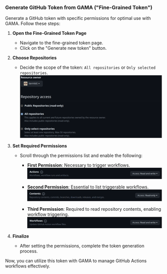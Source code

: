 ### Generate GitHub Token from GAMA ("Fine-Grained Token")

Generate a GitHub token with specific permissions for optimal use with GAMA. Follow these steps:

1. **Open the Fine-Grained Token Page**
    - Navigate to the fine-grained token page.
    - Click on the "Generate new token" button.

2. **Choose Repositories**
    - Decide the scope of the token: `All repositories` or `Only selected repositories`.
      ![Token Repositories Selection](repos.png)

3. **Set Required Permissions**
    - Scroll through the permissions list and enable the following:

        - **First Permission**: Necessary to trigger workflows.
          ![Permission to Run Workflows](perm1.png)

        - **Second Permission**: Essential to list triggerable workflows.
          ![Permission to Read Workflows](perm2.png)

        - **Third Permission**: Required to read repository contents, enabling workflow triggering.
          ![Permission to Read Repository Contents](perm3.png)

4. **Finalize**
    - After setting the permissions, complete the token generation process.

Now, you can utilize this token with GAMA to manage GitHub Actions workflows effectively.
